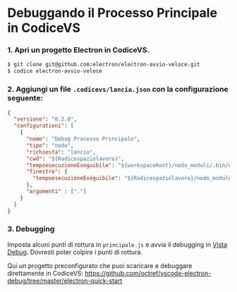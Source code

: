 # Debuggando il Processo Principale in CodiceVS

### 1. Apri un progetto Electron in CodiceVS.

```sh
$ git clone git@github.com:electron/electron-avvio-veloce.git
$ codice electron-avvio-veloce
```

### 2. Aggiungi un file `.codicevs/lancia.json` con la configurazione seguente:

```json
{
  "versione": "0.2.0",
  "configurationi": [
    {
      "nome": "Debug Processo Principale",
      "tipo": "nodo",
      "richiesta": "lancio",
      "cwd": "${Radicespaziolavoro)",
      "tempoesecuzioneEseguibile": "${workspaceRoot}/nodo_moduli/.bin/electron",
      "finestre": {
        "tempoesecuzioneEseguibile": "${Radicespaziolavoro}/nodo_modules/.bin/electron.cmd"
      },
      "argomenti" : ["."]
    }
  ]
}
```

### 3. Debugging

Imposta alcuni punti di rottura in `principale.js` e avvia il debugging in [Vista Debug](https://code.visualstudio.com/docs/editor/debugging). Dovresti poter colpire i punti di rottura.

Qui un progetto preconfigurato che puoi scaricare e debuggare direttamente in CodiceVS: https://github.com/octref/vscode-electron-debug/tree/master/electron-quick-start